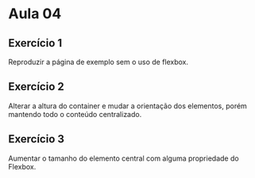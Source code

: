 # Aula 04

## Exercício 1
Reproduzir a página de exemplo sem o uso de flexbox.

## Exercício 2
Alterar a altura do container e mudar a orientação dos elementos, porém mantendo todo o conteúdo centralizado.

## Exercício 3
Aumentar o tamanho do elemento central com alguma propriedade do Flexbox.
